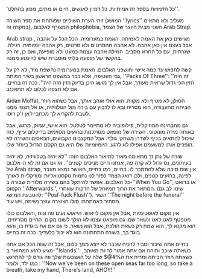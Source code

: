 'כל הדמויות בספר זה אמיתיות. כל דמיון לאנשים, חיים או מתים, מכוון בהחלט''. 

זוהי הערת השוליים שפותחת את ספר השירה (המושג ''lyrics'' מעליב ולא מתאים במקרה זה), המצורף לאלבום philophobia, השני מבית היוצר של הצמד Arab Strap. 

Arab strap מגישים כאן את האמת לאמיתה. האמת במערומיה. הכל הכל על אהבה , אבל בעצם אין כאן אהבה. לא אהבה מהסרטים ולא סרטים, רק אהבה יומיומית. רגילה. שגרתית, עם כל החרא מסביב. המילה אהבה עצמה כמעט ולא מופיעה, ואם כן, זה רק בהקשר של תופעה בלתי מוסברת שיש להימנע ממנה. 

קשה לתפוש עד כמה אישי וחושפני האלבום. האמת במערומיה נחשפת מיד, לא רק על גבי העטיפה, אלא כבר במשפט הראשון בשיר הפותח, ''Packs Of Three'': ''זה היה הזין הכי גדול שראית מעודך, אבל אין לך מושג היכן בדיוק הזין הזה היה''. ככה זה בחיים. אם לא תצפה לכלום לא תתאכזב. 

Aidan Moffat, הסולן, לא מטיף ולא מקווה. הוא אולי אוהב אותך, אבל כשהוא חוזר הביתה מהעבודה, הוא מסריח ובא לו לרבוץ עם בירה מול הטלוויזיה, אז אל תצפי ממנו לשבת להקריא לך מכתבי ז'אן ז'ק רוסו. 

גם מהבחינה המוזיקלית, פילופוביה לא מתיימר לטלטל. הוא אישי, עמוק, מרגש, אבל באותה מידה מונוטוני. השירה של מופאט מסתכמת ברגעים מסוימים בדיקלום עייף, כזה שיכול להתאים בכיף לשדרן משחקי גולף. אבל המקצבים הקבועים, הבאסים והשירה לא הופכים אותו למשעמם אפילו לא לרגע. היומיומיות שלו היא גם הקסם הגדול ביותר שלו. 

שורה של נתן זך מתאימה מאוד לתיאור האלבום הזה: ''לא יהיה בטלוויזיה, לא יהיה בעיתונים, נס גדול לא קרה פה, אנחנו חיים מניסים קטנים''. אז גם אם זה לא ה-אלבום של Arab strap, אין שום סיבה שלא להתמכר לו. בחיים, כמו בחיים, האושר נמצא מעבר לפינה, ברגעים קטנים, ולכן דואג הצמד לפזר לנו נחמות טקסטואליות ומוזיקליות לאורך כל האלבום. אפשר להיתקל בהם בשירה מלודית שבורה ב-''When You Go'', או בדואט הקסום ''Afterwards'', המתאר את הרוך המיוחל של הדקות שאחרי. (שימו לב גם להטבעת המושג: ''Posf-fuck Flush''). השיר ''The night before the funeral'' מסתיר באמתחתו סולו חצוצרה עוצר נשימה, ויש עוד. 

אין מקום לאופטימיות ,אבל אין מקום לייאוש. הייאוש נעים פה ונוח ,והאלבום כולו מטפטף לאט לאט ונשאר שם. גם מופאט עצמו לא הולך לשום מקום. החיים מסריחים, הוא מקנא לך, הוא שמח רק כשאת הולכת, אבל הוא נשאר. כי גם אם את בוגדת בו, והוא בוגד בך, בשורה התחתונה הוא לא יכול בלעדיך. ככה זה בחיים. 

בחיים אתה שיכור וסביר להניח שכבר לא ייצא ממך כלום, אבל זה שווה הכל אם אתה מגיע לרגע המתואר ב-''Islands'': כשאתה שוכב ותוהה אם אתה אמור להיות מאוהב, כשאתה חוזר הביתה ומריח את ה%#@$ שלה על האצבעות שלך וזה גורם לך להתרגש כמו ילד, ולומר :
''Now we've been on these open seas far too long, so take a breath, take my hand, There's land, AHOY!'' 